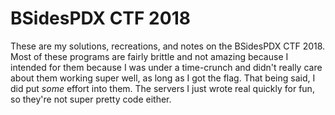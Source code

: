 # BSidesPDX CTF 2018

These are my solutions, recreations, and notes on the BSidesPDX CTF 2018. Most
of these programs are fairly brittle and not amazing because I intended for
them because I was under a time-crunch and didn't really care about them
working super well, as long as I got the flag. That being said, I did put
_some_ effort into them. The servers I just wrote real quickly for fun, so
they're not super pretty code either.
